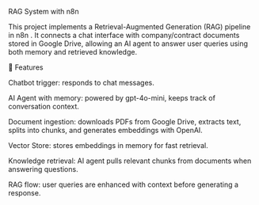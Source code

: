 RAG System with n8n

This project implements a Retrieval-Augmented Generation (RAG) pipeline in n8n
.
It connects a chat interface with company/contract documents stored in Google Drive, allowing an AI agent to answer user queries using both memory and retrieved knowledge.

🚀 Features

Chatbot trigger: responds to chat messages.

AI Agent with memory: powered by gpt-4o-mini, keeps track of conversation context.

Document ingestion: downloads PDFs from Google Drive, extracts text, splits into chunks, and generates embeddings with OpenAI.

Vector Store: stores embeddings in memory for fast retrieval.

Knowledge retrieval: AI agent pulls relevant chunks from documents when answering questions.

RAG flow: user queries are enhanced with context before generating a response.

